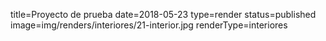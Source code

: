 title=Proyecto de prueba
date=2018-05-23
type=render
status=published
image=img/renders/interiores/21-interior.jpg
renderType=interiores
~~~~~~